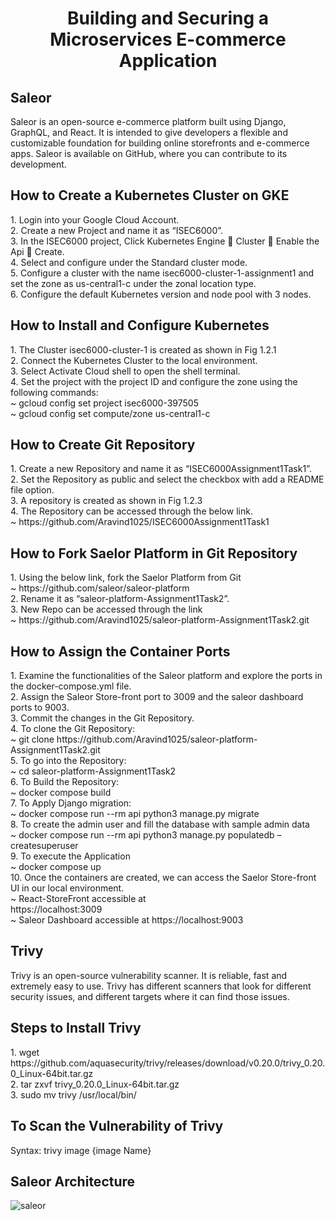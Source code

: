 <div align="center">
  <h1>Building and Securing a Microservices E-commerce Application</h1>
</div>

<div>
  <h2>Saleor</h2>
</div>

<p>Saleor is an open-source e-commerce platform built using Django, GraphQL, and React. It is intended to give developers a flexible and customizable foundation for building online storefronts and e-commerce apps. Saleor is available on GitHub, where you can contribute to its development.</p>

<div>
  <h2>How to Create a Kubernetes Cluster on GKE</h2>
</div>

<div>1.	Login into your Google Cloud Account.</div>
<div>2.	Create a new Project and name it as “ISEC6000”.</div>
<div>3.	In the ISEC6000 project, Click Kubernetes Engine  Cluster  Enable the Api  Create.</div>
<div>4.	Select and configure under the Standard cluster mode.</div>
<div>5.	Configure a cluster with the name isec6000-cluster-1-assignment1 and set the zone as us-central1-c under the zonal location type.</div>
<div>6.	Configure the default Kubernetes version and node pool with 3 nodes.</div>

<div>
  <h2>How to Install and Configure Kubernetes</h2>
</div>

<div>1.	The Cluster isec6000-cluster-1 is created as shown in Fig 1.2.1</div>
<div>2.	Connect the Kubernetes Cluster to the local environment.</div>
<div>3.	Select Activate Cloud shell to open the shell terminal.</div>
<div>4.	Set the project with the project ID and configure the zone using the following commands:</div>
<div>~  gcloud config set project isec6000-397505</div>
<div>~  gcloud config set compute/zone us-central1-c</div>

<div>
  <h2>How to Create Git Repository</h2>
</div>

<div>1.	Create a new Repository and name it as “ISEC6000Assignment1Task1”.</div>
<div>2.	Set the Repository as public and select the checkbox with add a README file option.</div>
<div>3. A repository is created as shown in Fig 1.2.3</div>
<div>4.	The Repository can be accessed through the below link. </div>
    ~   https://github.com/Aravind1025/ISEC6000Assignment1Task1

<div>
  <h2>How to Fork Saelor Platform in Git Repository</h2>
</div>

<div>1.	Using the below link, fork the Saelor Platform from Git</div>    
     <div>~  https://github.com/saleor/saleor-platform</div>
<div>2. Rename it as “saleor-platform-Assignment1Task2”.</div>
<div>3. New Repo can be accessed through the link</div>
      <div>~  https://github.com/Aravind1025/saleor-platform-Assignment1Task2.git</div>

<div>
  <h2>How to Assign the Container Ports</h2>
</div>

<div>1. Examine the functionalities of the Saleor platform and explore the ports in the docker-compose.yml file.</div>
<div>2. Assign the Saleor Store-front port to 3009 and the saleor dashboard ports to 9003.</div>
<div>3. Commit the changes in the Git Repository.</div>
<div>4. To clone the Git Repository:</div>
      <div>~  git clone https://github.com/Aravind1025/saleor-platform-Assignment1Task2.git</div>
<div>5. To go into the Repository:</div>
      <div>~  cd saleor-platform-Assignment1Task2</div>
<div>6. To Build the Repository:</div>
      <div>~  docker compose build</div>
<div>7. To Apply Django migration:</div>
      <div>~  docker compose run --rm api python3 manage.py migrate</div>
<div>8. To create the admin user and fill the database with sample admin data</div>
      <div>~  docker compose run --rm api python3 manage.py populatedb –createsuperuser</div>
<div>9. To execute the Application</div>
      <div>~  docker compose up</div>
<div>10. Once the containers are created, we can access the Saelor Store-front UI in our local environment.</div>
      <div>~  React-StoreFront accessible at </div>
        <div>https://localhost:3009</div>
      <div>~  Saleor Dashboard accessible at https://localhost:9003</div>

<div>
  <h2>Trivy</h2>
</div>

<div>Trivy is an open-source vulnerability scanner. It is reliable, fast and extremely easy to use. Trivy has different scanners that look for different security issues, and different targets where it can find those issues.</div>

<div>
  <h2>Steps to Install Trivy</h2>
</div>

<div>1.	wget https://github.com/aquasecurity/trivy/releases/download/v0.20.0/trivy_0.20.0_Linux-64bit.tar.gz</div>
<div>2.	tar zxvf trivy_0.20.0_Linux-64bit.tar.gz</div>
<div>3. sudo mv trivy /usr/local/bin/</div>

<div>
  <h2>To Scan the Vulnerability of Trivy</h2>
</div>
Syntax: trivy image {image Name} 

<div>
  <h2>Saleor Architecture</h2>
</div>

![saleor](https://github.com/Aravind1025/ISEC6000Assignment1Task1/assets/143582985/202eb24b-51cf-484a-8e05-23c9fe96eb06)






